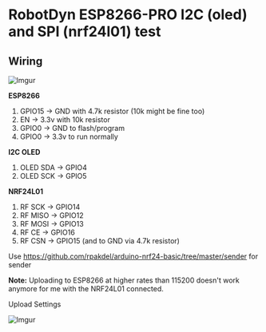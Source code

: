 # RobotDyn ESP8266-PRO I2C (oled) and SPI (nrf24l01) test

## Wiring

![Imgur](https://i.imgur.com/rkjEQtmm.jpg)

**ESP8266**

1. GPIO15 -> GND with 4.7k resistor (10k might be fine too)
2. EN -> 3.3v with 10k resistor
3. GPIO0 -> GND to flash/program
4. GPIO0 -> 3.3v to run normally

**I2C OLED**

1. OLED SDA -> GPIO4
2. OLED SCK -> GPIO5

**NRF24L01**

1. RF SCK  -> GPIO14
2. RF MISO -> GPIO12
3. RF MOSI -> GPIO13
4. RF CE -> GPIO16
5. RF CSN -> GPIO15 (and to GND via 4.7k resistor) 

Use https://github.com/rpakdel/arduino-nrf24-basic/tree/master/sender for sender

**Note:** Uploading to ESP8266 at higher rates than 115200 doesn't work anymore for me with the NRF24L01 connected.

Upload Settings

![Imgur](https://i.imgur.com/Ww5Xj4tl.png)

